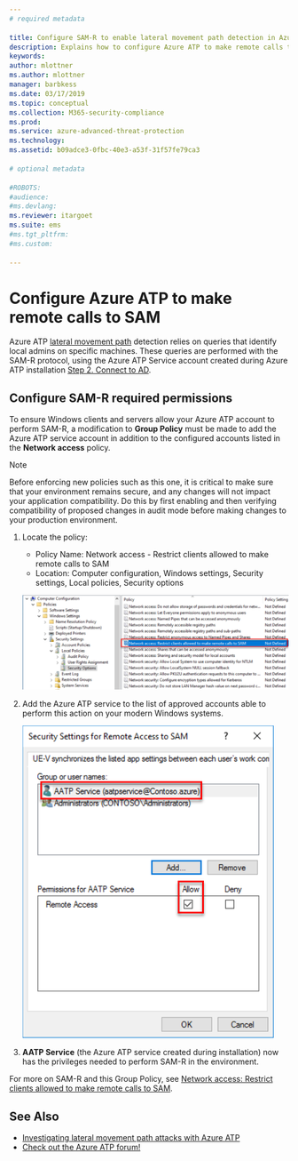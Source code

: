 ```yaml
---
# required metadata

title: Configure SAM-R to enable lateral movement path detection in Azure ATP | Microsoft Docs
description: Explains how to configure Azure ATP to make remote calls to SAM
keywords:
author: mlottner
ms.author: mlottner
manager: barbkess
ms.date: 03/17/2019
ms.topic: conceptual
ms.collection: M365-security-compliance
ms.prod:
ms.service: azure-advanced-threat-protection
ms.technology:
ms.assetid: b09adce3-0fbc-40e3-a53f-31f57fe79ca3

# optional metadata

#ROBOTS:
#audience:
#ms.devlang:
ms.reviewer: itargoet
ms.suite: ems
#ms.tgt_pltfrm:
#ms.custom:

---
```


# Configure Azure ATP to make remote calls to SAM
Azure ATP [lateral movement path](use-case-lateral-movement-path.md) detection relies on queries that identify local admins on specific machines. These queries are performed with the SAM-R protocol, using the Azure ATP Service account created during Azure ATP installation  [Step 2. Connect to AD](install-atp-step2.md).

## Configure SAM-R required permissions
To ensure Windows clients and servers allow your Azure ATP account to perform SAM-R, a modification to **Group Policy** must be made to add the Azure ATP service account in addition to the configured accounts listed in the **Network access** policy.

> [!Note]
> Before enforcing new policies such as this one, it is critical to make sure that your environment remains secure, and any changes will not impact your application compatibility. Do this by first enabling and then verifying compatibility of proposed changes in audit mode before making changes to your production environment.

1. Locate the policy:

   - Policy Name: Network access - Restrict clients allowed to make remote calls to SAM
   - Location: Computer configuration, Windows settings, Security settings, Local policies, Security options
  
   ![Locate the policy](./media/samr-policy-location.png)

2. Add the Azure ATP service to the list of approved accounts able to perform this action on your modern Windows systems.
 
   ![Add the service](./media/samr-add-service.png)

3. **AATP Service** (the Azure ATP service created during installation) now has the privileges needed to perform SAM-R in the environment.



For more on SAM-R and this Group Policy, see [Network access: Restrict clients allowed to make remote calls to SAM](https://docs.microsoft.com/windows/security/threat-protection/security-policy-settings/network-access-restrict-clients-allowed-to-make-remote-sam-calls).



## See Also
- [Investigating lateral movement path attacks with Azure ATP](use-case-lateral-movement-path.md)
- [Check out the Azure ATP forum!](https://aka.ms/azureatpcommunity)
